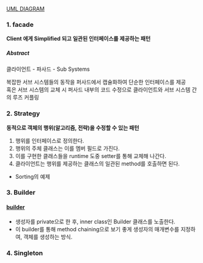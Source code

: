 
[UML DIAGRAM](http://www.nextree.co.kr/p6753/)  

### 1. facade  

  **Client 에게 Simplified 되고 일관된 인터페이스를 제공하는 패턴**  

##### Abstract  
클라이언트 - 파사드 - Sub Systems  
  
복잡한 서브 시스템들의 동작을 퍼사드에서 캡슐화하여 단순한 인터페이스를 제공  
혹은 서브 시스템의 교체 시 퍼사드 내부의 코드 수정으로 클라이언트와 서브 시스템 간의 루즈 커플링  


### 2. Strategy  

  **동적으로 객체의 행위(알고리즘, 전략)을 수정할 수 있는 패턴**  

1) 행위를 인터페이스로 정의한다.  
2) 행위의 주체 클래스는 이를 멤버 필드로 가진다.  
3) 이를 구현한 클래스들을 runtime 도중 setter를 통해 교체해 나간다.  
4) 클라이언트는 행위를 제공하는 클래스의 일관된 method를 호출하면 된다.  

  * Sorting의 예제  

### 3. Builder  
#### [builder](/patterns/builder.md)  
* 생성자를 private으로 한 후, inner class인 Builder 클래스를 노출한다.  
* 이 builder를 통해 method chaining으로 보기 좋게 생성자의 매개변수를 지정하여, 객체를 생성하는 방식.  

### 4. Singleton  




  
